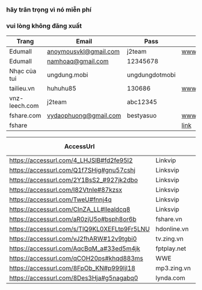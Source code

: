 ### hãy trân trọng vì nó miễn phí
### vui lòng không đăng xuất

Trang         | Email                 | Pass            | nguồn |
--------------|-----------------------|-----------------|-------|
Edumall       | anoymousvkl@gmail.com | j2team          | www.fb.com/429143117417814
Edumall       | namhoaq@gmail.com     | 12345678        |
Nhạc của tui  | ungdung.mobi          | ungdungdotmobi  |
tailieu.vn    | huhuhu85              | 130686          | www.fb.com/454106888254770
vnz-leech.com | j2team				  | abc12345
fshare.com	  |	vydaophuong@gmail.com |	bestyasuo		| www.fb.com/477284892603636
fshare        |                       |                 | [link](https://docs.google.com/document/d/15M00KhjFQfQvIpG5UFtOSm5RxOK28ce9LosOpHiH0Yw/edit)

|AccessUrl|   | Tài khoản | Nguồn |
|---------|---|---|---|
https://accessurl.com/4_LHJSlB#fd2fe95l2      | Linkvip           | |
https://accessurl.com/Q1f7SHig#gnu57cshj      | Linksvip          |
https://accessurl.com/2Y1BsS2_#927jk2dbo      | Linksvip          |
https://accessurl.com/I82VtnIe#87kzsx         | Linksvip          | 
https://accessurl.com/TweU#fnnj4q             | Linksvip          | 
https://accessurl.com/CInZA_LL#llealdcq8      | Linksvip          | | iloveyou_0071412@yahoo.com | [nguồn](https://fb.com/461036374228488)
https://accessurl.com/aR0zjU5o#bsph8or6b      | fshare.vn         | | tewisken@gmail.com         | [nguồn](https://fb.com/479077769091015)
https://accessurl.com/s/TlQ9KL0XEFLtp9Fr5LNU  | hdonline.vn       | | [nguồn](https://fb.com/490081231324002)
https://accessurl.com/vJ2fhARW#12v9tgbi0      | tv.zing.vn        | | [nguồn](https://fb.com/471268223205303)
https://accessurl.com/AqcBqM_a#33ed5m4jk      | fptplay.net       | | [nguồn](https://fb.com/471269626538496)
https://accessurl.com/qCOH20ps#khqd883ms      | WWE               |
https://accessurl.com/8FpOb_KN#p999ljl18      | mp3.zing.vn       | | [nguồn](https://fb.com/471663566499102)
https://accessurl.com/8Des3Hja#g5nagabq0      | lynda.com		      | | [nguồn](https://fb.com/478643662467759)
